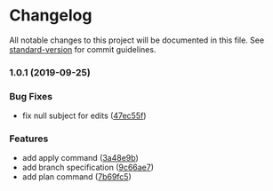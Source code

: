 # Changelog

All notable changes to this project will be documented in this file. See [standard-version](https://github.com/conventional-changelog/standard-version) for commit guidelines.

### 1.0.1 (2019-09-25)


### Bug Fixes

* fix null subject for edits ([47ec55f](https://github.com/csaxton/kerfuffle/commit/47ec55f))


### Features

* add apply command ([3a48e9b](https://github.com/csaxton/kerfuffle/commit/3a48e9b))
* add branch specification ([9c66ae7](https://github.com/csaxton/kerfuffle/commit/9c66ae7))
* add plan command ([7b69fc5](https://github.com/csaxton/kerfuffle/commit/7b69fc5))
